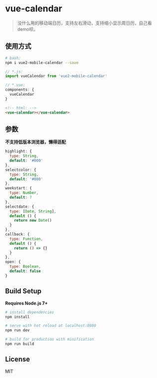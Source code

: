 # vue-calendar

> 没什么用的移动端日历，支持左右滑动，支持缩小显示周日历，自己看demo呗。

## 使用方式

``` bash
# bash:
npm i vue2-mobile-calendar --save
```
``` javascript
// *.js:
import vueCalendar from 'vue2-mobile-calendar'

// *.vue:
components: {
  vueCalendar
}
```
``` html
<!-- html: -->
<vue-calendar></vue-calendar>
```

## 参数
**不支持低版本浏览器，懒得适配**

``` javascript
highlight: {
  type: String,
  default: '#000'
},
selectcolor: {
  type: String,
  default: '#000'
},
weekstart: {
  type: Number,
  default: 7
},
selectdate: {
  type: [Date, String],
  default () {
    return new Date()
  }
},
callback: {
  type: Function,
  default () {
    return () => {}
  }
},
open: {
  type: Boolean,
  default: false
}
```

## Build Setup
**Requires Node.js 7+**

``` bash
# install dependencies
npm install

# serve with hot reload at localhost:8080
npm run dev

# build for production with minification
npm run build
```

## License

MIT
